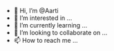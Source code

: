 - 👋 Hi, I’m @Aarti
- 👀 I’m interested in ...
- 🌱 I’m currently learning ...
- 💞️ I’m looking to collaborate on ...
- 📫 How to reach me ...

<!---
Aarti is a ✨ special ✨ repository because its `README.md` (this file) appears on your GitHub profile.
You can click the Preview link to take a look at your changes.
--->

